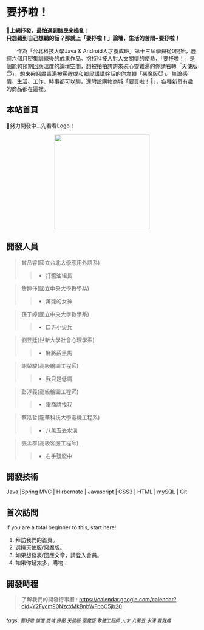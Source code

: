 要抒啦！
===
__:mega:上網抒發，最怕遇到酸民來搗亂！<br>
只想聽到自己想聽的話？那就上「要抒啦！」論壇，生活的苦悶~要抒啦！__

&nbsp; &nbsp; &nbsp; &nbsp;作為「台北科技大學Java & Android人才養成班」第十三屆學員從0開始，歷經六個月密集訓練後的成果作品。抱持科技人對人文關懷的使命，「要抒啦！」是個能夠預期回應溫度的論壇空間，想被拍拍誇誇來碗心靈雞湯的你請右轉「天使版:innocent:」，想來碗惡魔毒湯被罵醒或和鄉民講講幹話的你左轉「惡魔版:smiling_imp:」。無論感情、生活、工作、時事都可以聊，還附設購物商城「要買啦！:money_with_wings:」，各種新奇有趣的商品都在這裡。
## 本站首頁
:construction_worker:努力開發中...先看看Logo！
<div align=center><img width="250" height="250" src="https://i.imgur.com/YcAYvay.png"></div>

## 開發人員
>   曾品睿(國立台北大學應用外語系)
>> * 打醬油組長

>   詹婷伃(國立中央大學數學系)
>> * 萬能的女神

>   孫于婷(國立中央大學數學系)
>> * 口ㄞ小尖兵

>   劉昱廷(世新大學社會心理學系)
>> * 麻將系黑馬

>   謝榮駿(高級繪圖工程師)
>> * 我只是低調

>   彭淳義(高級繪圖工程師)
>> * 電商請找我

>   蔡泓哲(龍華科技大學電機工程系)
>> * 八萬五丟水溝

>   張孟群(高級客服工程師)
>> * 右手殘廢中


## 開發技術
Java |Spring MVC | Hirbernate | Javascript | CSS3 | HTML | mySQL | Git
<i class="fab fa-html5"></i>
<i class="fab fa-css3-alt"></i>
<i class="fab fa-js-square"></i>
<i class="fab fa-java"></i>

## 首次訪問

If you are a total beginner to this, start here!

1. 拜訪我們的首頁。
2. 選擇天使版/惡魔版。
3. 如果想發表/回應文章，請登入會員。
4. 如果你錢太多，購物！


開發時程
---

> 了解我們的開發行事曆 : https://calendar.google.com/calendar?cid=Y2Fycm90NzcxMkBnbWFpbC5jb20



###### tags: `要抒啦` `論壇` `商城` `紓壓` `天使版` `惡魔版` `軟體工程師` `人才` `八萬五` `水溝` `我就爛`
